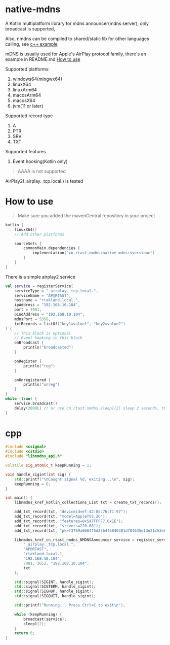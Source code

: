 # native-mdns

A Kotlin multiplatform library for mdns announcer(mdns server), only broadcast is supported, 

Also, nmdns can be compiled to shared/static lib for other languages calling, see [c++ example](#cpp)

mDNS is usually used for Apple's AirPlay protocol family, there's an example in README.md [How to use](#How-to-use) 

Supported platforms:
1. windows64(mingwx64)
2. linuxX64
3. linuxArm64
4. macosArm64
5. macosX64
6. jvm(11 or later)

Supported record type
1. A
2. PTR
3. SRV
4. TXT

Supported features
1. Event hooking(Kotlin only)

> AAAA is not supported

AirPlay2(_airplay._tcp.local.) is tested

# How to use

> Make sure you added the mavenCentral repository in your project

```kotlin
kotlin {
    linuxX64()
    // Add other platforms

    sourceSets {
        commonMain.dependencies {
            implementation("cn.rtast.nmdns:native-mdns:<version>")
        }
    }
}
```

There is a simple airplay2 service

```kotlin
val service = registerService(
    serviceType = "_airplay._tcp.local.",
    serviceName = "AP@RTAST",
    hostname = "rtakland.local.",
    ipAddress = "192.168.10.104",
    port = 7001,
    bindAddress = "192.168.10.104",
    mdnsPort = 5356,
    txtRecords = listOf("key1=value1", "key2=value2")
) {
    // This block is optional
    // Event hooking in this block
    onBroadcast {
        println("broadcasted")
    }

    onRegister {
        println("reg")
    }

    onUnregistered {
        println("unreg")
    }
}
while (true) {
    service.broadcast()
    delay(2000L) // or use cn.rtast.nmdns.sleep1(2) sleep 2 seconds, this function is not a suspended function
}
```

# cpp

```cpp
#include <csignal>
#include <cstdio>
#include "libnmdns_api.h"

volatile sig_atomic_t keepRunning = 1;

void handle_sigint(int sig) {
    std::printf("\nCaught signal %d, exiting...\n", sig);
    keepRunning = 0;
}

int main() {
    libnmdns_kref_kotlin_collections_List txt = create_txt_records();

    add_txt_record(txt, "deviceid=ef:42:0d:76:f1:97");
    add_txt_record(txt, "model=AppleTV3,2C");
    add_txt_record(txt, "features=0x5A7FFFF7,0x1E");
    add_txt_record(txt, "srcvers=220.68");
    add_txt_record(txt, "pk=f3769a660475d27b4f6040381d784645e13e21c53e6d2da6a8c3d757086fc336");

    libnmdns_kref_cn_rtast_nmdns_NMDNSAnnouncer service = register_service(
        "_airplay._tcp.local.",
        "AP@RTAST",
        "rtakland.local.",
        "192.168.10.104",
        7001, 3652, "192.168.10.104",
        txt
    );

    std::signal(SIGINT, handle_sigint); 
    std::signal(SIGTERM, handle_sigint);
    std::signal(SIGHUP, handle_sigint);
    std::signal(SIGQUIT, handle_sigint);

    std::printf("Running... Press Ctrl+C to exit\n");

    while (keepRunning) {
        broadcast(service);
        sleep1(2);
    }
    return 0;
}
```
